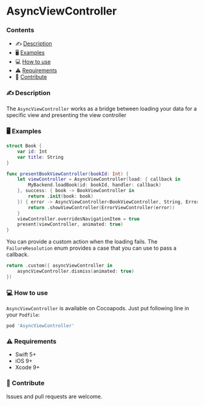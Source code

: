# AsyncViewController

### Contents

- ✍️ [Description](#-description)
- 🖥 [Examples](#-examples)
- 💻 [How to use](#-how-to-use)
- ⚠️ [Requirements](#-requirements)
- 💪 [Contribute](#-contribute)

### ✍️ Description

The `AsyncViewController` works as a bridge between loading your data for a specific view and presenting the view controller

### 🖥 Examples

```swift
struct Book {
    var id: Int
    var title: String
}
```

```swift
func presentBookViewController(bookId: Int) {
    let viewController = AsyncViewController(load: { callback in
        MyBackend.loadBook(id: bookId, handler: callback)
    }, success: { book -> BookViewController in
        return .init(book: book)
    }) { error -> AsyncViewController<BookViewController, String, Error>.FailureResolution in
        return .showViewController(ErrorViewController(error))
    }
    viewController.overridesNavigationItem = true
    present(viewController, animated: true)
}
```

You can provide a custom action when the loading fails. The `FailureResolution` enum provides a case that you can use to pass a callback.

```swift
return .custom({ asyncViewController in
    asyncViewController.dismiss(animated: true)
})
```

### 💻 How to use

`AsyncViewController` is available on Cocoapods. Just put following line in your `Podfile`:
```ruby
pod 'AsyncViewController'
```

### ⚠️ Requirements

- Swift 5+
- iOS 9+
- Xcode 9+

### 💪 Contribute

Issues and pull requests are welcome.
